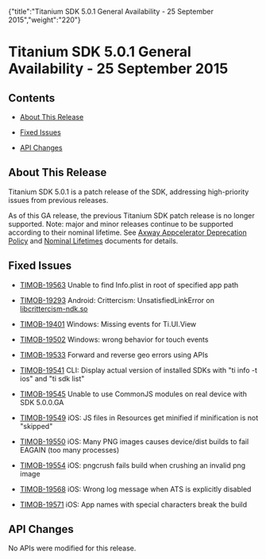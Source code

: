 {"title":"Titanium SDK 5.0.1 General Availability - 25 September 2015","weight":"220"} 

# Titanium SDK 5.0.1 General Availability - 25 September 2015

## Contents

*   [About This Release](#AboutThisRelease)
    
*   [Fixed Issues](#FixedIssues)
    
*   [API Changes](#APIChanges)
    

## About This Release

Titanium SDK 5.0.1 is a patch release of the SDK, addressing high-priority issues from previous releases.

As of this GA release, the previous Titanium SDK patch release is no longer supported. Note: major and minor releases continue to be supported according to their nominal lifetime. See [Axway Appcelerator Deprecation Policy](/docs/appc/AMPLIFY_Appcelerator_Services_Overview/Axway_Appcelerator_Deprecation_Policy/) and [Nominal Lifetimes](/docs/appc/AMPLIFY_Appcelerator_Services_Overview/Axway_Appcelerator_Product_Lifecycle/#NominalLifetimes) documents for details.

## Fixed Issues

*   [TIMOB-19563](https://jira.appcelerator.org/browse/TIMOB-19563) Unable to find Info.plist in root of specified app path
    
*   [TIMOB-19293](https://jira.appcelerator.org/browse/TIMOB-19293) Android: Crittercism: UnsatisfiedLinkError on [libcrittercism-ndk.so](http://libcrittercism-ndk.so/)
    
*   [TIMOB-19401](https://jira.appcelerator.org/browse/TIMOB-19401) Windows: Missing events for Ti.UI.View
    
*   [TIMOB-19502](https://jira.appcelerator.org/browse/TIMOB-19502) Windows: wrong behavior for touch events
    
*   [TIMOB-19533](https://jira.appcelerator.org/browse/TIMOB-19533) Forward and reverse geo errors using APIs
    
*   [TIMOB-19541](https://jira.appcelerator.org/browse/TIMOB-19541) CLI: Display actual version of installed SDKs with "ti info -t ios" and "ti sdk list"
    
*   [TIMOB-19545](https://jira.appcelerator.org/browse/TIMOB-19545) Unable to use CommonJS modules on real device with SDK 5.0.0.GA
    
*   [TIMOB-19549](https://jira.appcelerator.org/browse/TIMOB-19549) iOS: JS files in Resources get minified if minification is not "skipped"
    
*   [TIMOB-19550](https://jira.appcelerator.org/browse/TIMOB-19550) iOS: Many PNG images causes device/dist builds to fail EAGAIN (too many processes)
    
*   [TIMOB-19554](https://jira.appcelerator.org/browse/TIMOB-19554) iOS: pngcrush fails build when crushing an invalid png image
    
*   [TIMOB-19568](https://jira.appcelerator.org/browse/TIMOB-19568) iOS: Wrong log message when ATS is explicitly disabled
    
*   [TIMOB-19571](https://jira.appcelerator.org/browse/TIMOB-19571) iOS: App names with special characters break the build
    

## API Changes

No APIs were modified for this release.